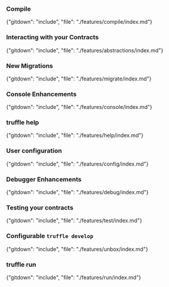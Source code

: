 ### Compile

{"gitdown": "include", "file": "./features/compile/index.md"}

### Interacting with your Contracts

{"gitdown": "include", "file": "./features/abstractions/index.md"}

### New Migrations

{"gitdown": "include", "file": "./features/migrate/index.md"}

### Console Enhancements

{"gitdown": "include", "file": "./features/console/index.md"}

### truffle help

{"gitdown": "include", "file": "./features/help/index.md"}

### User configuration

{"gitdown": "include", "file": "./features/config/index.md"}

### Debugger Enhancements

{"gitdown": "include", "file": "./features/debug/index.md"}

### Testing your contracts

{"gitdown": "include", "file": "./features/test/index.md"}

### Configurable `truffle develop`

{"gitdown": "include", "file": "./features/unbox/index.md"}

### truffle run

{"gitdown": "include", "file": "./features/run/index.md"}
